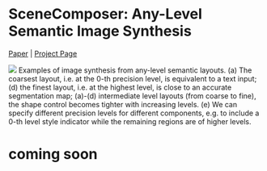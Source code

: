 # SceneComposer: Any-Level Semantic Image Synthesis

[Paper]() | [Project Page]()

![](https://zengxianyu.github.io/scenec/resources/teaser_v1.png)
Examples of image synthesis from any-level semantic layouts. (a) The coarsest layout, i.e. at the 0-th precision level, is equivalent to a text input; (d) the finest layout, i.e. at the highest level, is close to an accurate segmentation map; (a)-(d) intermediate level layouts (from coarse to fine), the shape control becomes tighter with increasing levels. (e) We can specify different precision levels for different components, e.g. to include a 0-th level style indicator while the remaining regions are of higher levels.


# coming soon
